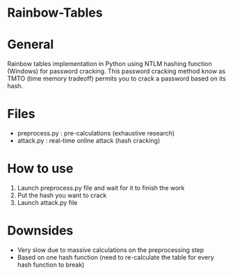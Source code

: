 # Rainbow-Tables

# General
Rainbow tables implementation in Python using NTLM hashing function (Windows) for password cracking.
This password cracking method know as TMTO (time memory tradeoff) permits you to crack a password based on its hash.

# Files
* preprocess.py : pre-calculations (exhaustive research)
* attack.py : real-time online attack (hash cracking)

# How to use
1. Launch preprocess.py file and wait for it to finish the work
2. Put the hash you want to crack
3. Launch attack.py file

# Downsides
* Very slow due to massive calculations on the preprocessing step
* Based on one hash function (need to re-calculate the table for every hash function to break)
